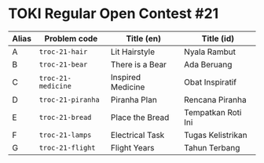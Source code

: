 # TOKI Regular Open Contest #21

| Alias | Problem code       | Title (en)        | Title (id)         |
| ----- | ------------------ | ----------------- | -----------------  |
| A     | `troc-21-hair`     | Lit Hairstyle     | Nyala Rambut       |
| B     | `troc-21-bear`     | There is a Bear   | Ada Beruang        |
| C     | `troc-21-medicine` | Inspired Medicine | Obat Inspiratif    |
| D     | `troc-21-piranha`  | Piranha Plan      | Rencana Piranha    |
| E     | `troc-21-bread`    | Place the Bread   | Tempatkan Roti Ini |
| F     | `troc-21-lamps`    | Electrical Task   | Tugas Kelistrikan  |
| G     | `troc-21-flight`   | Flight Years      | Tahun Terbang      |
